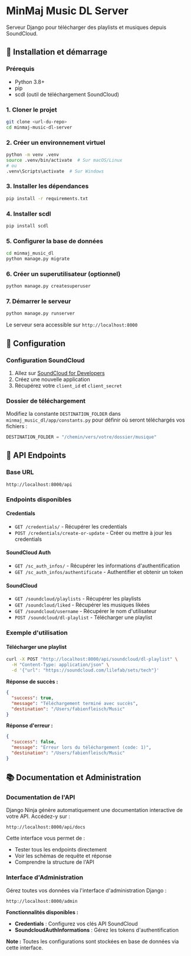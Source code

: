 # MinMaj Music DL Server

Serveur Django pour télécharger des playlists et musiques depuis SoundCloud.

## 🚀 Installation et démarrage

### Prérequis

- Python 3.8+
- pip
- scdl (outil de téléchargement SoundCloud)

### 1. Cloner le projet

```bash
git clone <url-du-repo>
cd minmaj-music-dl-server
```

### 2. Créer un environnement virtuel

```bash
python -m venv .venv
source .venv/bin/activate  # Sur macOS/Linux
# ou
.venv\Scripts\activate  # Sur Windows
```

### 3. Installer les dépendances

```bash
pip install -r requirements.txt
```

### 4. Installer scdl

```bash
pip install scdl
```

### 5. Configurer la base de données

```bash
cd minmaj_music_dl
python manage.py migrate
```

### 6. Créer un superutilisateur (optionnel)

```bash
python manage.py createsuperuser
```

### 7. Démarrer le serveur

```bash
python manage.py runserver
```

Le serveur sera accessible sur `http://localhost:8000`

## 🔧 Configuration

### Configuration SoundCloud

1. Allez sur [SoundCloud for Developers](https://developers.soundcloud.com/)
2. Créez une nouvelle application
3. Récupérez votre `client_id` et `client_secret`

### Dossier de téléchargement

Modifiez la constante `DESTINATION_FOLDER` dans `minmaj_music_dl/app/constants.py` pour définir où seront téléchargés vos fichiers :

```python
DESTINATION_FOLDER = "/chemin/vers/votre/dossier/musique"
```

## 📡 API Endpoints

### Base URL
```
http://localhost:8000/api
```

### Endpoints disponibles

#### Credentials
- `GET /credentials/` - Récupérer les credentials
- `POST /credentials/create-or-update` - Créer ou mettre à jour les credentials

#### SoundCloud Auth
- `GET /sc_auth_infos/` - Récupérer les informations d'authentification
- `GET /sc_auth_infos/authentificate` - Authentifier et obtenir un token

#### SoundCloud
- `GET /soundcloud/playlists` - Récupérer les playlists
- `GET /soundcloud/liked` - Récupérer les musiques likées
- `GET /soundcloud/username` - Récupérer le nom d'utilisateur
- `POST /soundcloud/dl-playlist` - Télécharger une playlist

### Exemple d'utilisation

#### Télécharger une playlist

```bash
curl -X POST "http://localhost:8000/api/soundcloud/dl-playlist" \
  -H "Content-Type: application/json" \
  -d '{"url": "https://soundcloud.com/lilefab/sets/tech"}'
```

**Réponse de succès :**
```json
{
  "success": true,
  "message": "Téléchargement terminé avec succès",
  "destination": "/Users/fabienfleisch/Music"
}
```

**Réponse d'erreur :**
```json
{
  "success": false,
  "message": "Erreur lors du téléchargement (code: 1)",
  "destination": "/Users/fabienfleisch/Music"
}
```

## 📚 Documentation et Administration

### Documentation de l'API

Django Ninja génère automatiquement une documentation interactive de votre API. Accédez-y sur :

```
http://localhost:8000/api/docs
```

Cette interface vous permet de :
- Tester tous les endpoints directement
- Voir les schémas de requête et réponse
- Comprendre la structure de l'API

### Interface d'Administration

Gérez toutes vos données via l'interface d'administration Django :

```
http://localhost:8000/admin
```

**Fonctionnalités disponibles :**
- **Credentials** : Configurez vos clés API SoundCloud
- **SoundcloudAuthInformations** : Gérez les tokens d'authentification

**Note :** Toutes les configurations sont stockées en base de données via cette interface.
